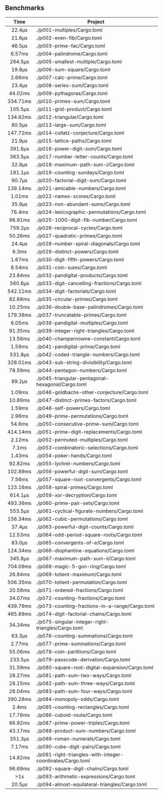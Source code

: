 ## Benchmarks
| Time | Project |
| :---: | --- |
|  22.4µs|./p001-multiples/Cargo.toml|
|  21.6µs|./p002-even-fib/Cargo.toml|
|  46.5µs|./p003-prime-fac/Cargo.toml|
|  6.57ms|./p004-palindrome/Cargo.toml|
| 264.5µs|./p005-smallest-multiple/Cargo.toml|
|  19.8µs|./p006-sum-square/Cargo.toml|
|  2.66ms|./p007-calc-prime/Cargo.toml|
|  23.4µs|./p008-series-sum/Cargo.toml|
| 44.02ms|./p009-pythagoras/Cargo.toml|
|334.71ms|./p010-primes-sum/Cargo.toml|
| 105.5µs|./p011-grid-product/Cargo.toml|
|134.62ms|./p012-triangular/Cargo.toml|
|  80.5µs|./p013-large-sum/Cargo.toml|
|147.72ms|./p014-collatz-conjecture/Cargo.toml|
|  21.9µs|./p015-lattice-paths/Cargo.toml|
| 391.6µs|./p016-power-digit-sum/Cargo.toml|
| 363.5µs|./p017-number-letter-counts/Cargo.toml|
|  32.8µs|./p018-maximum-path-sum-i/Cargo.toml|
| 181.1µs|./p019-counting-sundays/Cargo.toml|
|  90.7µs|./p020-factorial-digit-sum/Cargo.toml|
|139.14ms|./p021-amicable-numbers/Cargo.toml|
|  1.01ms|./p022-names-scores/Cargo.toml|
|  35.9µs|./p023-non-abundant-sums/Cargo.toml|
|  76.4ms|./p024-lexicographic-permutations/Cargo.toml|
| 96.91ms|./p025-1000-digit-fib-number/Cargo.toml|
| 759.2µs|./p026-reciprocal-cycles/Cargo.toml|
| 50.26ms|./p027-quadratic-primes/Cargo.toml|
|  24.4µs|./p028-number-spiral-diagonals/Cargo.toml|
|   9.3ms|./p029-distinct-powers/Cargo.toml|
|  1.67ms|./p030-digit-fifth-powers/Cargo.toml|
|  8.54ms|./p031-coin-sums/Cargo.toml|
| 23.84ms|./p032-pandigital-products/Cargo.toml|
| 560.8µs|./p033-digit-cancelling-fractions/Cargo.toml|
|542.11ms|./p034-digit-factorials/Cargo.toml|
| 82.68ms|./p035-circular-primes/Cargo.toml|
| 10.25ms|./p036-double-base-palindromes/Cargo.toml|
|179.38ms|./p037-truncatable-primes/Cargo.toml|
|  6.05ms|./p038-pandigital-multiples/Cargo.toml|
| 91.35ms|./p039-integer-right-triangles/Cargo.toml|
| 13.56ms|./p040-champernowne-constant/Cargo.toml|
|  1.59ms|./p041-pandigital-prime/Cargo.toml|
| 531.8µs|./p042-coded-triangle-numbers/Cargo.toml|
|328.01ms|./p043-sub-string-divisibility/Cargo.toml|
| 78.59ms|./p044-pentagon-numbers/Cargo.toml|
|  89.2µs|./p045-triangular-pentagonal-hexagonal/Cargo.toml|
|  1.09ms|./p046-goldbachs-other-conjecture/Cargo.toml|
| 10.89ms|./p047-distinct-primes-factors/Cargo.toml|
|  1.59ms|./p048-self-powers/Cargo.toml|
|  2.96ms|./p049-prime-permutations/Cargo.toml|
|  54.6ms|./p050-consecutive-prime-sum/Cargo.toml|
|414.14ms|./p051-prime-digit-replacements/Cargo.toml|
|  2.12ms|./p052-permuted-multiples/Cargo.toml|
|   7.1ms|./p053-combinatoric-selections/Cargo.toml|
|  1.43ms|./p054-poker-hands/Cargo.toml|
| 92.82ms|./p055-lychrel-numbers/Cargo.toml|
|102.89ms|./p056-powerful-digit-sum/Cargo.toml|
|  7.56ms|./p057-square-root-convergents/Cargo.toml|
|123.16ms|./p058-spiral-primes/Cargo.toml|
| 614.1µs|./p059-xor-decryption/Cargo.toml|
|493.36ms|./p060-prime-pair-sets/Cargo.toml|
| 553.5µs|./p061-cyclical-figurate-numbers/Cargo.toml|
|156.34ms|./p062-cubic-permutations/Cargo.toml|
|  37.4µs|./p063-powerful-digit-counts/Cargo.toml|
| 12.53ms|./p064-odd-period-square-roots/Cargo.toml|
|  83.0µs|./p065-convergents-of-e/Cargo.toml|
|124.34ms|./p066-diophantine-equations/Cargo.toml|
| 345.8µs|./p067-maximum-path-sum-ii/Cargo.toml|
|704.09ms|./p068-magic-5-gon-ring/Cargo.toml|
| 26.84ms|./p069-totient-maximum/Cargo.toml|
|506.35ms|./p070-totient-permutation/Cargo.toml|
| 20.58ms|./p071-ordered-fractions/Cargo.toml|
| 34.07ms|./p072-counting-fractions/Cargo.toml|
|439.79ms|./p073-counting-fractions-in-a-range/Cargo.toml|
|465.89ms|./p074-digit-factorial-chains/Cargo.toml|
| 34.34ms|./p075-singular-integer-right-triangles/Cargo.toml|
|  63.3µs|./p076-counting-summations/Cargo.toml|
|  2.77ms|./p077-prime-summations/Cargo.toml|
| 55.06ms|./p078-coin-partitions/Cargo.toml|
| 233.5µs|./p079-passcode-derivation/Cargo.toml|
| 31.59ms|./p080-square-root-digital-expansion/Cargo.toml|
| 28.27ms|./p081-path-sum-two-ways/Cargo.toml|
| 28.15ms|./p082-path-sum-three-ways/Cargo.toml|
| 28.04ms|./p083-path-sum-four-ways/Cargo.toml|
|390.28ms|./p084-monopoly-odds/Cargo.toml|
|   2.4ms|./p085-counting-rectangles/Cargo.toml|
| 17.78ms|./p086-cuboid-route/Cargo.toml|
| 66.92ms|./p087-prime-power-triples/Cargo.toml|
| 43.17ms|./p088-product-sum-numbers/Cargo.toml|
| 351.3µs|./p089-roman-numerals/Cargo.toml|
|  7.17ms|./p090-cube-digit-pairs/Cargo.toml|
| 14.82ms|./p091-right-triangles-with-integer-coordinates/Cargo.toml|
| 96.69ms|./p092-square-digit-chains/Cargo.toml|
|     >1s|./p093-arithmetic-expressions/Cargo.toml|
|  20.5µs|./p094-almost-equilateral-triangles/Cargo.toml|
